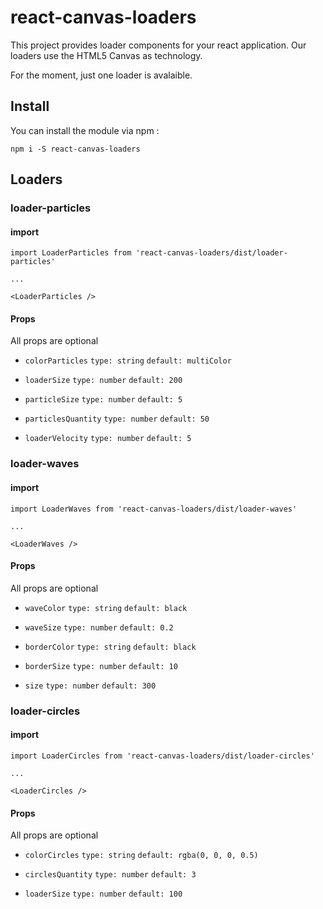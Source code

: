 # react-canvas-loaders


This project provides loader components for your react application.
Our loaders use the HTML5 Canvas as technology.

For the moment, just one loader is avalaible.



## Install

You can install the module via npm :

`npm i -S react-canvas-loaders`


## Loaders


### loader-particles

#### import

```
import LoaderParticles from 'react-canvas-loaders/dist/loader-particles'

...

<LoaderParticles />
```

#### Props

All props are optional

- `colorParticles`
`type: string`
`default: multiColor`

- `loaderSize`
`type: number`
`default: 200`

- `particleSize`
`type: number`
`default: 5`

- `particlesQuantity`
`type: number`
`default: 50`

- `loaderVelocity`
`type: number`
`default: 5`


### loader-waves

#### import

```
import LoaderWaves from 'react-canvas-loaders/dist/loader-waves'

...

<LoaderWaves />
```

#### Props

All props are optional

- `waveColor`
`type: string`
`default: black`

- `waveSize`
`type: number`
`default: 0.2`

- `borderColor`
`type: string`
`default: black`

- `borderSize`
`type: number`
`default: 10`

- `size`
`type: number`
`default: 300`

### loader-circles

#### import

```
import LoaderCircles from 'react-canvas-loaders/dist/loader-circles'

...

<LoaderCircles />
```

#### Props

All props are optional

- `colorCircles`
`type: string`
`default: rgba(0, 0, 0, 0.5)`

- `circlesQuantity`
`type: number`
`default: 3`

- `loaderSize`
`type: number`
`default: 100`
